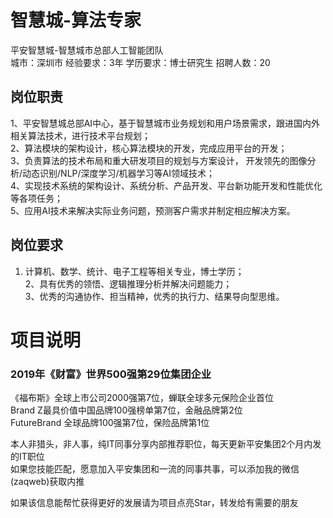 # 智慧城-算法专家
平安智慧城-智慧城市总部人工智能团队  
城市：深圳市 经验要求：3年 学历要求：博士研究生  招聘人数：20

## 岗位职责
1、平安智慧城总部AI中心，基于智慧城市业务规划和用户场景需求，跟进国内外相关算法技术，进行技术平台规划；   
2、算法模块的架构设计，核心算法模块的开发，完成应用平台的开发；   
3、负责算法的技术布局和重大研发项目的规划与方案设计， 开发领先的图像分析/动态识别/NLP/深度学习/机器学习等AI领域技术；   
4、实现技术系统的架构设计、系统分析、产品开发、平台新功能开发和性能优化等各项任务；   
5、应用AI技术来解决实际业务问题，预测客户需求并制定相应解决方案。

## 岗位要求
1. 计算机、数学、统计、电子工程等相关专业，博士学历；   
2、具有优秀的领悟、逻辑推理分析并解决问题能力；   
3、优秀的沟通协作、担当精神，优秀的执行力、结果导向型思维。

# 项目说明

### 2019年《财富》世界500强第29位集团企业
《福布斯》全球上市公司2000强第7位，蝉联全球多元保险企业首位  
Brand Z最具价值中国品牌100强榜单第7位，金融品牌第2位  
FutureBrand 全球品牌100强第7位，保险品牌第1位

本人非猎头，非人事，纯IT同事分享内部推荐职位，每天更新平安集团2个月内发的IT职位  
如果您技能匹配，愿意加入平安集团和一流的同事共事，可以添加我的微信(zaqweb)获取内推 

如果该信息能帮忙获得更好的发展请为项目点亮Star，转发给有需要的朋友




